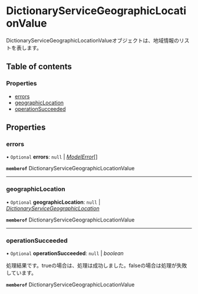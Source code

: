 # DictionaryServiceGeographicLocationValue


<div lang=\"ja\">DictionaryServiceGeographicLocationValueオブジェクトは、地域情報のリストを表します。</div> 

## Table of contents

### Properties

- [errors](dictionaryservicegeographiclocationvalue.md#errors)
- [geographicLocation](dictionaryservicegeographiclocationvalue.md#geographiclocation)
- [operationSucceeded](dictionaryservicegeographiclocationvalue.md#operationsucceeded)

## Properties

### errors

• `Optional` **errors**: ``null`` \| [*ModelError*](modelerror.md)[]

**`memberof`** DictionaryServiceGeographicLocationValue

___

### geographicLocation

• `Optional` **geographicLocation**: ``null`` \| [*DictionaryServiceGeographicLocation*](dictionaryservicegeographiclocation.md)

**`memberof`** DictionaryServiceGeographicLocationValue

___

### operationSucceeded

• `Optional` **operationSucceeded**: ``null`` \| *boolean*

<div lang=\"ja\">処理結果です。trueの場合は、処理は成功しました。falseの場合は処理が失敗しています。</div> 

**`memberof`** DictionaryServiceGeographicLocationValue
